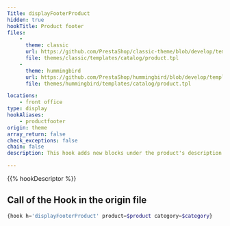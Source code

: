 ```yaml
---
Title: displayFooterProduct
hidden: true
hookTitle: Product footer
files:
    -
      theme: classic
      url: https://github.com/PrestaShop/classic-theme/blob/develop/templates/catalog/product.tpl
      file: themes/classic/templates/catalog/product.tpl
    -
      theme: hummingbird
      url: https://github.com/PrestaShop/hummingbird/blob/develop/templates/catalog/product.tpl
      file: themes/hummingbird/templates/catalog/product.tpl

locations:
    - front office
type: display
hookAliases:
    - productfooter 
origin: theme
array_return: false
check_exceptions: false
chain: false
description: This hook adds new blocks under the product's description

---
```


{{% hookDescriptor %}}

## Call of the Hook in the origin file

```php
{hook h='displayFooterProduct' product=$product category=$category}
```
